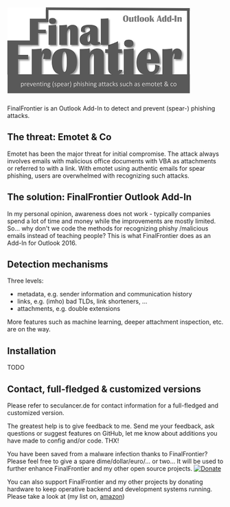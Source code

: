 # ![Final Frontier](./finalfrontierlogo_small.png)
FinalFrontier is an Outlook Add-In to detect and prevent (spear-) phishing attacks.

## The threat: Emotet & Co
Emotet has been the major threat for initial compromise. The attack always involves emails with malicious office documents with VBA as attachments or referred to with a link. With emotet using authentic emails for spear phishing, users are overwhelmed with recognizing such attacks.

## The solution: FinalFrontier Outlook Add-In
In my personal opinion, awareness does not work - typically companies spend a lot of time and money while the improvements are mostly limited. So... why don't we code the methods for recognizing phishy /malicious emails instead of teaching people? This is what FinalFrontier does as an Add-In for Outlook 2016.

## Detection mechanisms
Three levels:
* metadata, e.g. sender information and communication history
* links, e.g. (imho) bad TLDs, link shorteners, ...
* attachments, e.g. double extensions

More features such as machine learning, deeper attachment inspection, etc. are on the way.

## Installation
TODO

## Contact, full-fledged & customized versions
Please refer to seculancer.de for contact information for a full-fledged and customized version.

The greatest help is to give feedback to me. Send me your feedback, ask questions or suggest features on GitHub, let me know about additions you have made to config and/or code. THX!

You have been saved from a malware infection thanks to FinalFrontier? Please feel free to give a spare dime/dollar/euro/... or two... It will be used to further enhance FinalFrontier and my other open source projects.
[![Donate](https://img.shields.io/badge/Donate-PayPal-green.svg)](https://www.paypal.com/cgi-bin/webscr?cmd=_s-xclick&hosted_button_id=WLC2SHZL6SPNY)

You can also support FinalFrontier and my other projects by donating hardware to keep operative backend and development systems running. Please take a look at (my list on, [amazon](https://www.amazon.de/hz/wishlist/ls/2FD1Z75K43I7M?ref_=wl_share))
